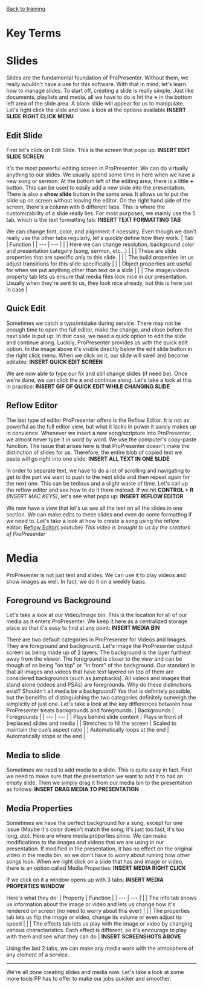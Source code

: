 <!-- TITLE: 202 - Editing -->
<!-- SUBTITLE: After this, we'll be able to create anything, anytime, anywhere -->

[Back to training](/media/training)
# Key Terms
# Slides
Slides are the fundamental foundation of ProPresenter. Without them, we really wouldn't have a use for this software. With that in mind, let's learn how to manage slides. To start off, creating a slide is really simple. Just like documents, playlists and media, all we have to do is hit the **+** in the bottom left area of the slide area. A blank slide will appear for us to manipulate. Let's right click the slide and take a look at the options available
**INSERT SLIDE RIGHT CLICK MENU**

## Edit Slide
First let's click on Edit Slide. This is the screen that pops up.
**INSERT EDIT SLIDE SCREEN**

It's the most powerful editing screen in ProPresenter. We can do virtually anything to our slides. We usually spend some time in here when we have a new song or sermon. At the bottom left of the editing area, there is a little **+** button. This can be used to easily add a new slide into the presentation. There is also a **show slide** button in the same area. It allows us to put the slide up on screen without leaving the editor.
On the right hand side of the screen, there's a column with 6 different tabs. This is where the customizability of a slide really lies. For most purposes, we mainly use the 5 tab, which is the text formatting tab:
**INSERT TEXT FORMATTING TAB**

We can change font, color, and alignment if ncessary. Even though we don't really use the other tabs regularly, let's quickly define how they work.
| Tab | Function |
| --- | --- |
| | Here we can change resolution, background color and presentation category (song, sermon, etc...) | 
| | These are slide properties that are specific only to this slide. |
| | The build properties let us adjust transitions for this slide specifically |
| | Object properties are useful for when we put anything other than text on a slide |
| | The image/videos property tab lets us ensure that media files look nice in our presentation. Usually when they're sent to us, they look nice already, but this is here just in case |

## Quick Edit
Sometimes we catch a typo/mistake during service. There may not be enough time to open the full editor, make the change, and close before the next slide is put up. In that case, we need a quick option to edit the slide and continue along. Luckily, ProPresenter provides us with the quick edit option. In the image above it's visible directly below the edit slide button in the right click menu. When we click on it, our slide will swell and become editable:
**INSERT QUICK EDIT SCREEN**

We are now able to type our fix and still change slides (if need be). Once we're done, we can click the **x** and continue along. Let's take a look at this in practice:
**INSERT GIF OF QUICK EDIT WHILE CHANGING SLIDE**

## Reflow Editor
The last type of editor ProPresenter offers is the Reflow Editor. It is not as powerful as the full editor view, but what it lacks in power it surely makes up in convience. Whenever we insert a new song/scripture into ProPresenter, we almost never type it in word by word. We use the computer's copy-paste function. The issue that arises here is that ProPresenter doesn't make the distinction of slides for us. Therefore, the entire blob of copied text we paste will go right into one slide:
**INSERT ALL TEXT IN ONE SLIDE**

In order to separate text, we have to do a lot of scrolling and navigating to get to the part we want to push to the next slide and then repeat again for the next one. This can be tedious and a slight waste of time. Let's call up the reflow editor and see how to do it there instead. If we hit **CONTROL + R** *(INSERT MAC KEYS)*, let's see what pops up:
**INSERT REFLOW EDITOR**

We now have a view that let's us see all the text on all the slides in one section. We can make edits to these slides and even do some formatting if we need to. Let's take a look at how to create a song using the reflow editor:
[Reflow Editor](https://www.youtube.com/watch?v=EXGUb_3r1wo){.youtube}
*This video is brought to us by the creators of ProPresenter*

# Media
ProPresenter is not just text and slides. We can use it to play videos and show images as well. In fact, we do it on a weekly basis. 
## Foreground vs Background
Let's take a look at our Video/Image bin. This is the location for all of our media as it enters ProPresenter. We keep it here as a centralized storage place so that it's easy to find at any point:
**INSERT MEDIA BIN**

There are two default categories in ProPresenter for Videos and Images. They are foreground and background. Let's image the ProPresenter output screen as being made up of 2 layers. The background is the layer furthest away from the viewer. The foreground is closer to the view and can be though of as being "on top" or "in front" of the background. Our standard is that all images and videos that have text layered on top of them are considered backgrounds (such as jumpbacks). All videos and images that stand alone (videos and PSAs) are foregrounds. Why do these distinctions exist? Shouldn't all media be a background? Yes that is definitely possible, but the beneifits of distinguishing the two categories definitely outweigh the simplicity of just one. Let's take a look at the key differences between how ProPresenter treats backgrounds and foregrounds:
| Backgrounds | Foregrounds |
| --- | --- |
| Plays behind slide content | Plays in front of (replaces) slides and media |
| Stretches to fill the screen | Scaled to maintain the cue’s aspect ratio |
| Automatically loops at the end | Automatically stops at the end |

## Media to slide
Sometimes we need to add media to a slide. This is quite easy in fact. First we need to make sure that the presentation we want to add it to has an empty slide. Then we simply drag it from our media bin to the presentation as follows:
**INSERT DRAG MEDIA TO PRESENTATION**
## Media Properties
Sometimes we have the perfect background for a song, except for one issue (Maybe it's color doesn't match the song, it's just too fast, it's too long, etc). Here are where media properties shine. We can make modifications to the images and videos that we are using in our presentation. If modified in the presentation, it has no effect on the original video in the media bin, so we don't have to worry about ruining how other songs look. When we right click on a slide that has and image or video, there is an option called Media Properties:
**INSERT MEDIA RIGHT CLICK**

If we click on it a window opens up with 3 tabs:
**INSERT MEDIA PROPERTIES WINDOW**

Here's what they do:
| Property | Function |
| --- | --- |
| | The info tab shows us information about the image or video and lets us change how it's rendered on screen (no need to worry about this ever) |
| | The properties tab lets us flip the image or video, change its volume or even adjust tis speed |
| | The effects tab lets us play with the image or video by changing various characteristics. Each effect is different, so it's encourage to play with them and see what they can do |
**INSERT SCREENSHOTS ABOVE**

Using the last 2 tabs, we can make any media work with the atmosphere of any element of a service.

---

We're all done creating slides and media now. Let's take a look at some more tools PP has to offer to make our jobs quicker and smoother.
